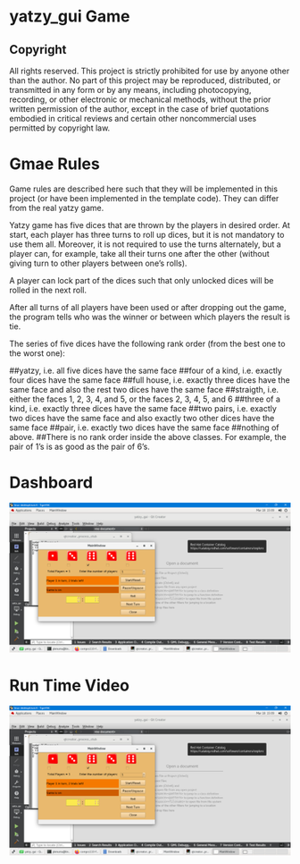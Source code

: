 # yatzy_gui Game
## Copyright
All rights reserved. This project is strictly prohibited for use by anyone other than the author. No part of this project may be reproduced, distributed, or transmitted in any form or by any means, including photocopying, recording, or other electronic or mechanical methods, without the prior written permission of the author, except in the case of brief quotations embodied in critical reviews and certain other noncommercial uses permitted by copyright law.

# Gmae Rules
Game rules are described here such that they will be implemented in this project (or have been implemented in the template code). They can differ from the real yatzy game.

Yatzy game has five dices that are thrown by the players in desired order. At start, each player has three turns to roll up dices, but it is not mandatory to use them all. Moreover, it is not required to use the turns alternately, but a player can, for example, take all their turns one after the other (without giving turn to other players between one’s rolls).

A player can lock part of the dices such that only unlocked dices will be rolled in the next roll.

After all turns of all players have been used or after dropping out the game, the program tells who was the winner or between which players the result is tie.

The series of five dices have the following rank order (from the best one to the worst one):

##yatzy, i.e. all five dices have the same face
##four of a kind, i.e. exactly four dices have the same face
##full house, i.e. exactly three dices have the same face and also the rest two dices have the same face
##straigth, i.e. either the faces 1, 2, 3, 4, and 5, or the faces 2, 3, 4, 5, and 6
##three of a kind, i.e. exactly three dices have the same face
##two pairs, i.e. exactly two dices have the same face and also exactly two other dices have the same face
##pair, i.e. exactly two dices have the same face
##nothing of above.
##There is no rank order inside the above classes. For example, the pair of 1’s is as good as the pair of 6’s.

# Dashboard
![Alt text](Dashboard.PNG)

# Run Time Video
[![Video](Dashboard.PNG)](https://www.youtube.com/watch?v=5PoTrsL-bhg)


